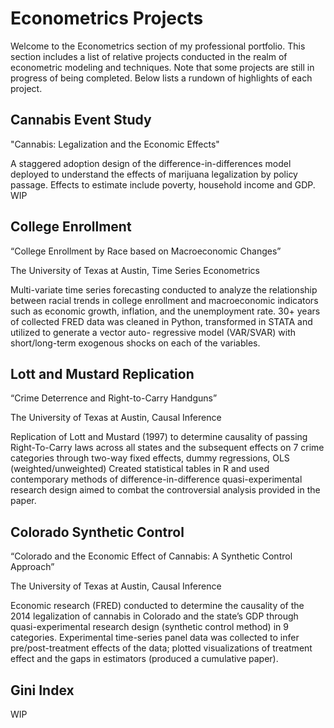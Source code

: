 # Econometrics Projects

Welcome to the Econometrics section of my professional portfolio. This section includes a list of relative projects conducted in the realm of econometric modeling
and techniques. Note that some projects are still in progress of being completed. Below lists a rundown of highlights of each project.

## Cannabis Event Study

"Cannabis: Legalization and the Economic Effects"

A staggered adoption design of the difference-in-differences model deployed to understand the effects of marijuana legalization by policy passage. Effects to estimate include poverty, household income and GDP. WIP

## College Enrollment

“College Enrollment by Race based on Macroeconomic Changes”

The University of Texas at Austin, Time Series Econometrics

Multi-variate time series forecasting conducted to analyze the relationship between racial trends in college enrollment and macroeconomic indicators such as economic growth, inflation, and the unemployment rate. 30+ years of collected FRED data was cleaned in Python, transformed in STATA and utilized to generate a vector auto- regressive model (VAR/SVAR) with short/long-term exogenous shocks on each of the variables. 

## Lott and Mustard Replication

“Crime Deterrence and Right-to-Carry Handguns”

The University of Texas at Austin, Causal Inference

Replication of Lott and Mustard (1997) to determine causality of passing Right-To-Carry laws across all states and the subsequent effects on 7 crime categories through two-way fixed effects, dummy regressions, OLS (weighted/unweighted) Created statistical tables in R and used contemporary methods of difference-in-difference quasi-experimental research design aimed to combat the controversial analysis provided in the paper.

## Colorado Synthetic Control
“Colorado and the Economic Effect of Cannabis: A Synthetic Control Approach”

The University of Texas at Austin, Causal Inference

Economic research (FRED) conducted to determine the causality of the 2014 legalization of cannabis in Colorado and the state’s GDP through quasi-experimental research design (synthetic control method) in 9 categories. Experimental time-series panel data was collected to infer pre/post-treatment effects of the data; plotted visualizations of treatment effect and the gaps in estimators (produced a cumulative paper).

## Gini Index

WIP
